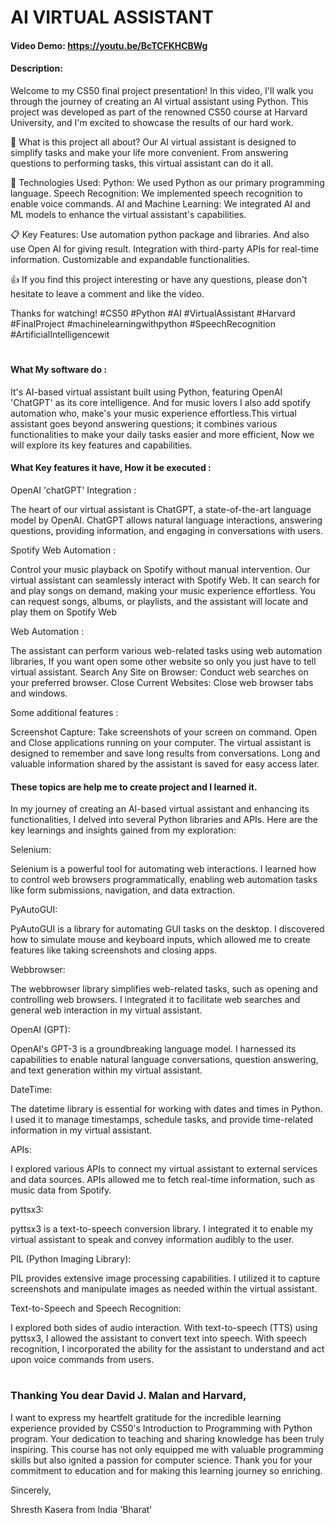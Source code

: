 # AI VIRTUAL ASSISTANT
#### Video Demo:  <https://youtu.be/BcTCFKHCBWg>
#### Description:
Welcome to my CS50 final project presentation! In this video, I'll walk you through the journey of creating an AI virtual assistant using Python. This project was developed as part of the renowned CS50 course at Harvard University, and I'm excited to showcase the results of our hard work.

🤖 What is this project all about?
Our AI virtual assistant is designed to simplify tasks and make your life more convenient. From answering questions to performing tasks, this virtual assistant can do it all.

🔧 Technologies Used:
Python: We used Python as our primary programming language.
Speech Recognition: We implemented speech recognition to enable voice commands.
AI and Machine Learning: We integrated AI and ML models to enhance the virtual assistant's capabilities.

📋 Key Features:
Use automation python package and libraries.
And also use Open AI for giving result.
Integration with third-party APIs for real-time information.
Customizable and expandable functionalities.

👍 If you find this project interesting or have any questions, please don't hesitate to leave a comment and like the video.

 Thanks for watching!
#CS50 #Python #AI #VirtualAssistant #Harvard #FinalProject #machinelearningwithpython  #SpeechRecognition #ArtificialIntelligencewit


#
#### What My software do :
It's AI-based virtual assistant built using Python, featuring OpenAI 'ChatGPT' as its core intelligence. And for music lovers I also add spotify automation who, make's your music experience effortless.This virtual assistant goes beyond answering questions; it combines various functionalities to make your daily tasks easier and more efficient, Now we will explore its key features and capabilities.

#### What Key features it have, How it be executed :
 OpenAI 'chatGPT' Integration :

 The heart of our virtual assistant is ChatGPT, a state-of-the-art language model by OpenAI.
ChatGPT allows natural language interactions, answering questions, providing information, and engaging in conversations with users.


Spotify Web Automation :

Control your music playback on Spotify without manual intervention.
Our virtual assistant can seamlessly interact with Spotify Web.
It can search for and play songs on demand, making your music experience effortless.
You can request songs, albums, or playlists, and the assistant will locate and play them on Spotify Web


Web Automation :

The assistant can perform various web-related tasks using web automation libraries,
If you want open some other website so only you just have to tell virtual assistant.
Search Any Site on Browser: Conduct web searches on your preferred browser.
Close Current Websites: Close web browser tabs and windows.


Some additional features :

Screenshot Capture: Take screenshots of your screen on command.
Open and Close applications running on your computer.
The virtual assistant is designed to remember and save long results from conversations.
Long and valuable information shared by the assistant is saved for easy access later.


####  These topics are help me to create project and I learned it. 
In my journey of creating an AI-based virtual assistant and enhancing its functionalities, I delved into several Python libraries and APIs. Here are the key learnings and insights gained from my exploration:

Selenium:

Selenium is a powerful tool for automating web interactions.
I learned how to control web browsers programmatically, enabling web automation tasks like form submissions, navigation, and data extraction.


PyAutoGUI:

PyAutoGUI is a library for automating GUI tasks on the desktop.
I discovered how to simulate mouse and keyboard inputs, which allowed me to create features like taking screenshots and closing apps.


Webbrowser:

The webbrowser library simplifies web-related tasks, such as opening and controlling web browsers.
I integrated it to facilitate web searches and general web interaction in my virtual assistant.

OpenAI (GPT):

OpenAI's GPT-3 is a groundbreaking language model.
I harnessed its capabilities to enable natural language conversations, question answering, and text generation within my virtual assistant.

DateTime:

The datetime library is essential for working with dates and times in Python.
I used it to manage timestamps, schedule tasks, and provide time-related information in my virtual assistant.

APIs:

I explored various APIs to connect my virtual assistant to external services and data sources.
APIs allowed me to fetch real-time information, such as music data from Spotify.

pyttsx3:

pyttsx3 is a text-to-speech conversion library.
I integrated it to enable my virtual assistant to speak and convey information audibly to the user.

PIL (Python Imaging Library):

PIL provides extensive image processing capabilities.
I utilized it to capture screenshots and manipulate images as needed within the virtual assistant.

Text-to-Speech and Speech Recognition:

I explored both sides of audio interaction.
With text-to-speech (TTS) using pyttsx3, I allowed the assistant to convert text into speech.
With speech recognition, I incorporated the ability for the assistant to understand and act upon voice commands from users.
#
### Thanking You dear David J. Malan and Harvard,

I want to express my heartfelt gratitude for the incredible learning experience provided by CS50's Introduction to Programming with Python program. Your dedication to teaching and sharing knowledge has been truly inspiring. This course has not only equipped me with valuable programming skills but also ignited a passion for computer science. Thank you for your commitment to education and for making this learning journey so enriching.

Sincerely,

Shresth Kasera
from India 'Bharat'























